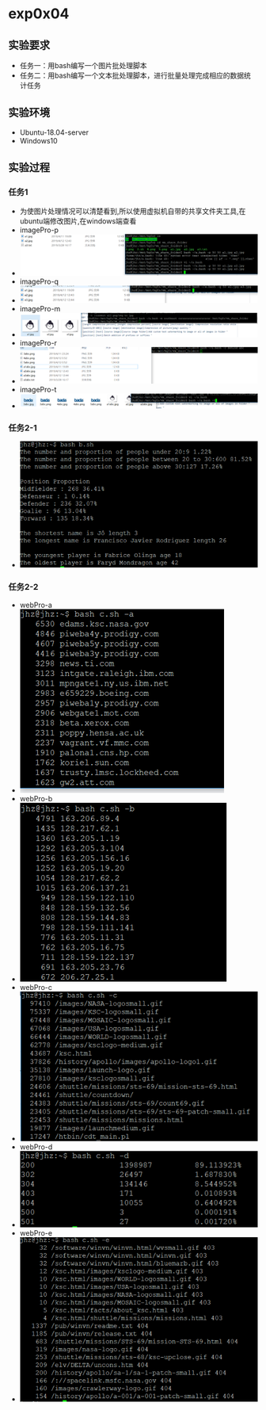# exp0x04

## 实验要求

- 任务一：用bash编写一个图片批处理脚本
- 任务二：用bash编写一个文本批处理脚本，进行批量处理完成相应的数据统计任务

## 实验环境

- Ubuntu-18.04-server
- Windows10

## 实验过程
### 任务1
- 为使图片处理情况可以清楚看到,所以使用虚拟机自带的共享文件夹工具,在ubuntu端修改图片,在windows端查看
- imagePro-p
- ![1](https://github.com/CUCCS/linux-2019-JiaHuaiZu/blob/4th/4th/images/imagePro%20-p.PNG)
- imagePro-q
- ![1](https://github.com/CUCCS/linux-2019-JiaHuaiZu/blob/4th/4th/images/imagePro%20-q.PNG)
- imagePro-m
- ![1](https://github.com/CUCCS/linux-2019-JiaHuaiZu/blob/4th/4th/images/imagePro%20-m.PNG)
- imagePro-r
- ![1](https://github.com/CUCCS/linux-2019-JiaHuaiZu/blob/4th/4th/images/imagePro%20-r.PNG)
- imagePro-t
- ![1](https://github.com/CUCCS/linux-2019-JiaHuaiZu/blob/4th/4th/images/imagePro%20-t.PNG)
### 任务2-1
- ![1](https://github.com/CUCCS/linux-2019-JiaHuaiZu/blob/4th/4th/images/playerPro.PNG)
### 任务2-2
- webPro-a
- ![1](https://github.com/CUCCS/linux-2019-JiaHuaiZu/blob/4th/4th/images/webPro%20-a.PNG)
- webPro-b
- ![1](https://github.com/CUCCS/linux-2019-JiaHuaiZu/blob/4th/4th/images/webPro%20-b.PNG)
- webPro-c
- ![1](https://github.com/CUCCS/linux-2019-JiaHuaiZu/blob/4th/4th/images/webPro%20-c.PNG)
- webPro-d
- ![1](https://github.com/CUCCS/linux-2019-JiaHuaiZu/blob/4th/4th/images/webPro%20-d.PNG)
- webPro-e
- ![1](https://github.com/CUCCS/linux-2019-JiaHuaiZu/blob/4th/4th/images/webPro%20-e.PNG)



